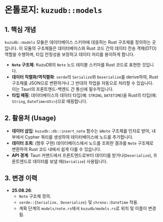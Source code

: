 # 온톨로지: `kuzudb::models`

## 1. 핵심 개념

`kuzudb::models` 모듈은 데이터베이스 스키마에 대응하는 Rust 구조체를 정의하는 곳입니다. 이 모듈의 구조체들은 데이터베이스와 Rust 코드 간의 데이터 전송 객체(DTO) 역할을 수행하며, 타입 안정성을 보장하고 데이터 처리를 용이하게 합니다.

- **`Note` 구조체**: KuzuDB의 `Note` 노드 테이블 스키마를 Rust 코드로 표현한 것입니다.
- **데이터 직렬화/역직렬화**: `serde`의 `Serialize`와 `Deserialize`를 derive하여, Rust 구조체를 JSON으로 변환하거나 그 반대의 작업을 자동으로 처리할 수 있습니다. 이는 Tauri의 프론트엔드-백엔드 간 통신에 필수적입니다.
- **타입 매핑**: 데이터베이스의 데이터 타입(예: `STRING`, `DATETIME`)을 Rust의 타입(예: `String`, `DateTime<Utc>`)으로 매핑합니다.

## 2. 활용처 (Usage)

- **데이터 삽입**: `kuzudb::db::insert_note` 함수는 `&Note` 구조체를 인자로 받아, 내부에서 Cypher 쿼리를 생성하여 데이터베이스에 노드를 추가합니다.
- **데이터 조회**: (향후 구현) 데이터베이스에서 노드를 조회한 결과를 `Note` 구조체로 변환하여 Rust 코드 내에서 쉽게 다룰 수 있습니다.
- **API 경계**: Tauri 커맨드에서 프론트엔드로부터 데이터를 받거나(`Deserialize`), 프론트엔드로 데이터를 보낼 때(`Serialize`) 사용됩니다.

## 3. 변경 이력

- **25.08.26**:
    - `Note` 구조체 정의.
    - `serde::{Serialize, Deserialize}` 및 `chrono::DateTime` 적용.
    - 계획 단계의 `models/note.rs`에서 `kuzudb/models.rs`로 위치 및 이름이 변경됨.
